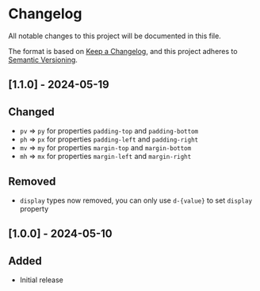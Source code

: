 # Changelog

All notable changes to this project will be documented in this file.

The format is based on [Keep a Changelog](https://keepachangelog.com/en/1.1.0/),
and this project adheres to [Semantic Versioning](https://semver.org/spec/v2.0.0.html).

## [1.1.0] - 2024-05-19

## Changed

- `pv` => `py` for properties `padding-top` and `padding-bottom`
- `ph` => `px` for properties `padding-left` and `padding-right`
- `mv` => `my` for properties `margin-top` and `margin-bottom`
- `mh` => `mx` for properties `margin-left` and `margin-right`

## Removed

- `display` types now removed, you can only use `d-{value}` to set `display` property

## [1.0.0] - 2024-05-10

## Added

- Initial release
